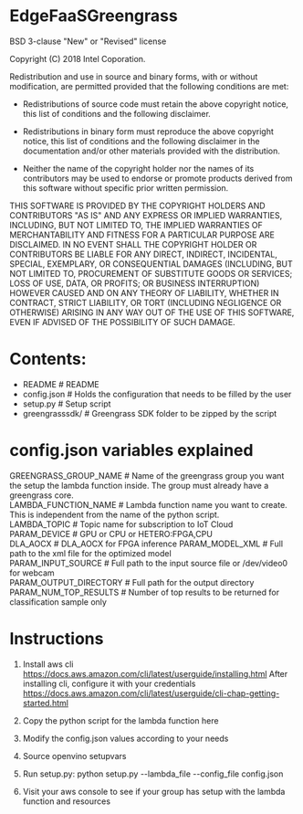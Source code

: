 # EdgeFaaSGreengrass

BSD 3-clause "New" or "Revised" license

Copyright (C) 2018 Intel Coporation.

Redistribution and use in source and binary forms, with or without
modification, are permitted provided that the following conditions are met:

* Redistributions of source code must retain the above copyright notice, this
  list of conditions and the following disclaimer.

* Redistributions in binary form must reproduce the above copyright notice,
  this list of conditions and the following disclaimer in the documentation
  and/or other materials provided with the distribution.

* Neither the name of the copyright holder nor the names of its
  contributors may be used to endorse or promote products derived from
  this software without specific prior written permission.

THIS SOFTWARE IS PROVIDED BY THE COPYRIGHT HOLDERS AND CONTRIBUTORS "AS IS"
AND ANY EXPRESS OR IMPLIED WARRANTIES, INCLUDING, BUT NOT LIMITED TO, THE
IMPLIED WARRANTIES OF MERCHANTABILITY AND FITNESS FOR A PARTICULAR PURPOSE ARE
DISCLAIMED. IN NO EVENT SHALL THE COPYRIGHT HOLDER OR CONTRIBUTORS BE LIABLE
FOR ANY DIRECT, INDIRECT, INCIDENTAL, SPECIAL, EXEMPLARY, OR CONSEQUENTIAL
DAMAGES (INCLUDING, BUT NOT LIMITED TO, PROCUREMENT OF SUBSTITUTE GOODS OR
SERVICES; LOSS OF USE, DATA, OR PROFITS; OR BUSINESS INTERRUPTION) HOWEVER
CAUSED AND ON ANY THEORY OF LIABILITY, WHETHER IN CONTRACT, STRICT LIABILITY,
OR TORT (INCLUDING NEGLIGENCE OR OTHERWISE) ARISING IN ANY WAY OUT OF THE USE
OF THIS SOFTWARE, EVEN IF ADVISED OF THE POSSIBILITY OF SUCH DAMAGE.

Contents:
==========
* README              # README
* config.json         # Holds the configuration that needs to be filled by the user
* setup.py            # Setup script
* greengrasssdk/      # Greengrass SDK folder to be zipped by the script

config.json variables explained
==========

GREENGRASS_GROUP_NAME   # Name of the greengrass group you want the setup the lambda function inside. The group must already have a greengrass core.  
LAMBDA_FUNCTION_NAME    # Lambda function name you want to create. This is independent from the name of the python script.  
LAMBDA_TOPIC            # Topic name for subscription to IoT Cloud  
PARAM_DEVICE            # GPU or CPU or HETERO:FPGA,CPU  
DLA_AOCX                # DLA_AOCX for FPGA inference
PARAM_MODEL_XML         # Full path to the xml file for the optimized model  
PARAM_INPUT_SOURCE      # Full path to the input source file or /dev/video0 for webcam  
PARAM_OUTPUT_DIRECTORY  # Full path for the output directory  
PARAM_NUM_TOP_RESULTS   # Number of top results to be returned for classification sample only


Instructions
==========
1) Install aws cli
    https://docs.aws.amazon.com/cli/latest/userguide/installing.html
    After installing cli, configure it with your credentials
    https://docs.aws.amazon.com/cli/latest/userguide/cli-chap-getting-started.html

2) Copy the python script for the lambda function here

3) Modify the config.json values according to your needs

4) Source openvino setupvars

5) Run setup.py:
    python setup.py --lambda_file <name of your python script for lambda> --config_file config.json

6) Visit your aws console to see if your group has setup with the lambda function and resources
